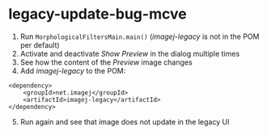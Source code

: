 # legacy-update-bug-mcve

1. Run `MorphologicalFiltersMain.main()` (*imagej-legacy* is not in the POM per default)
2. Activate and deactivate *Show Preview* in the dialog multiple times
3. See how the content of the *Preview* image changes
4. Add *imagej-legacy* to the POM:
```
<dependency>
	<groupId>net.imagej</groupId>
	<artifactId>imagej-legacy</artifactId>
</dependency>
```
5. Run again and see that image does not update in the legacy UI
